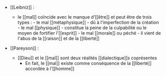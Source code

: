 - [[Leibniz]] :
	- le [[mal]] coïncide avec le manque d'[[être]] et peut être de trois types :
	        - le mal [[métaphysique]]
	          - dû à l'imperfection de la création
	        - le mal [[physique]]
	          - constitue la peine de la culpabilité ou le moyen de fortifier l'[[esprit]]
	        - le mal [[morale]] ou péché
	          - il vient de l'abus de la [[raison]] et de la [[liberté]]

- [[Pareyson]] :
	- [[Dieu]] et le [[mal]] sont deux réalités [[dialectique]]s coprésentes
	    - En fait, le [[mal]] existe comme conséquence de la [[liberté]] accordée à l'[[homme]]